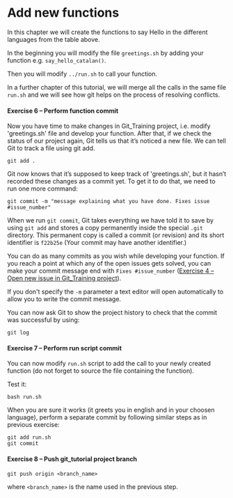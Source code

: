 # Add new functions

In this chapter we will create the functions to say Hello in the different languages from the table above.

In the beginning you will modify the file `greetings.sh` by adding your function e.g. `say_hello_catalan()`.

Then you will modify `../run.sh` to call your function.

In a further chapter of this tutorial, we will merge all the calls in the same file `run.sh` and we will see how git helps on the process of resolving conflicts.

#### Exercise 6 – Perform function commit

Now you have time to make changes in Git_Training project, i.e. modify 'greetings.sh' file and develop your function. After that, if we check the status of our project again, Git tells us that it’s noticed a new file. We can tell Git to track a file using git add.

```
git add .
```

Git now knows that it’s supposed to keep track of 'greetings.sh', but it hasn’t recorded these changes as a commit yet. To get it to do that, we need to run one more command:

```
git commit -m "message explaining what you have done. Fixes issue #issue_number"
```

When we run `git commit`, Git takes everything we have told it to save by using `git add` and stores a copy permanently inside the special `.git` directory. This permanent copy is called a commit (or revision) and its short identifier is `f22b25e` (Your commit may have another identifier.)

You can do as many commits as you wish while developing your function. If you reach a point at which any of the open issues gets solved, you can make your commit message end with `Fixes #issue_number` ([Exercise 4 – Open new issue in Git_Training project](https://github.com/fmassonn/Git_Training/tree/master/project/linux/gogs_issues)).

If you don't specify the `-m` parameter a text editor will open automatically to allow you to write the commit message.

You can now ask Git to show the project history to check that the commit was successful by using:

```
git log
```

#### Exercise 7 – Perform run script commit

You can now modify `run.sh` script to add the call to your newly created function (do not forget to source the file containing the function).

Test it:

```
bash run.sh
```

When you are sure it works (it greets you in english and in your choosen language), perform a separate commit by following similar steps as in previous exercise:

```
git add run.sh
git commit
```

#### Exercise 8 – Push git_tutorial project branch

```
git push origin <branch_name>
```

where `<branch_name>` is the name used in the previous step.